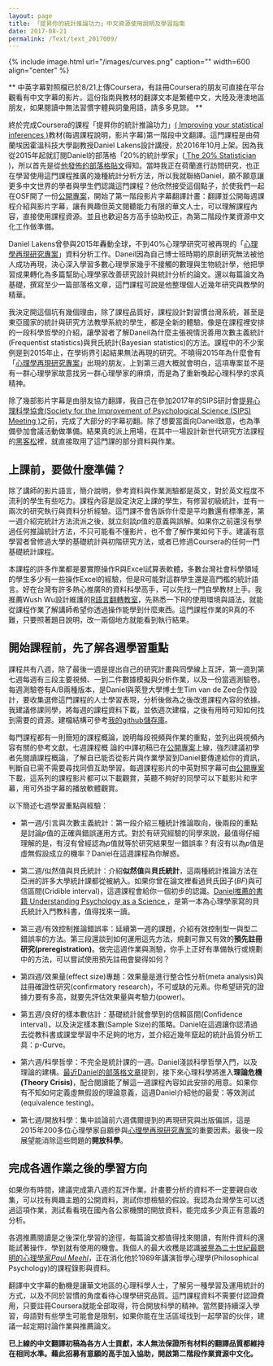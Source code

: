 ```yaml
---
layout: page
title: 「提昇你的統計推論功力」中文資源使用說明及學習指南
date: 2017-08-21
permalink: /Text/text_2017009/
---
```


{% include image.html url="/images/curves.png" caption="" width=600 align="center" %}

** 中英字幕對照檔已於8/21上傳Coursera，有註冊Coursera的朋友可直接在平台觀看有中文字幕的影片。這份指南與教材的翻譯文本是繁體中文，大陸及港澳地區朋友，如果閱讀中無法習慣字體與詞彙用語，請多多見諒。 **

終於完成Coursera的課程「提昇你的統計推論功力」[( Improving your statistical inferences )][1]教材(每週課程說明，影片字幕)第一階段中文翻譯。這門課程是由荷蘭埃因霍溫科技大學副教授Daniel Lakens設計講授，於2016年10月上架。因為我從2015年起就訂閱Daniel的部落格「20%的統計學家」([ The 20% Statistician ][2])，所以首先是從[他發佈的部落格貼文][3]得知。當時我正在荷蘭進行訪問研究，也正在學習使用這門課程推廣的幾種統計分析方法，所以我就聯絡Daniel，願不願意讓更多中文世界的學者與學生們認識這門課程？他欣然接受這個點子，於使我們一起在OSF開了一份[公開專案][4]，開始了第一階段影片字幕翻譯計畫：翻譯並公開每週課程介紹與影片字幕，讓有興趣但英文閱聽能力有限的華文人士，可以理解課程內容，直接使用課程資源。並且也歡迎各方高手協助校正，為第二階段作業資源中文化工作做準備。

Daniel Lakens曾參與2015年轟動全球，不到40%心理學研究可被再現的「[心理學再現研究專案][5]」資料分析工作。Daneil因為自己博士班時期的原創研究無法被他人成功再現，決心深入學習多數心理學家幾乎不接觸的數理與生物統計學，他把學習成果轉化為多篇幫助心理學家改善研究設計與統計分析的論文。還以每篇論文為基礎，撰寫至少一篇部落格文章，這門課程可說是他整理個人近幾年研究與教學的精華。

我決定開這個坑有幾個理由，除了課程品質好，課程設計對習慣台灣系統，甚至是東亞國家的統計與研究方法教學系統的學生，都是全新的體驗。像是在課程裡安排的一段科學哲學的介紹，讓學習者了解Daneil為什麼主張視情況善用次數主義統計(Frequentist  statistics)與貝氏統計(Bayesian statistics)的方法。課程中的不少案例是到2015年止，在學術界引起結果無法再現的研究。不曉得2015年為什麼會有「[心理學再現研究專案][5]」出現的朋友，上到第三週大概就會明白，這項專案並不是有一群心理學家故意找另一群心理學家的麻煩，而是為了重新喚起心理科學的求真精神。

除了幾部影片字幕是由朋友協力翻譯，我自己在參加2017年的SIPS研討會[提昇心理科學協會(Society for the Improvement of Psychological Science (SIPS) Meeting )][6]之前，完成了大部分的字幕初翻。除了想要當面向Daneil致意，也為準備參加會議活動做準備。結果真的派上用場，在其中一場設計新世代研究方法課程的[黑客松][7]裡，就直接取用了這門課的部分資料與作業。

## 上課前，要做什麼準備？
 
除了講師的影片語言，簡介說明，參考資料與作業測驗都是英文，對於英文程度不流利的學生有些吃力。課程內容是設定決定上課的學生，有修習初級統計，並有一兩次的研究執行與資料分析經驗。這門課不會告訴你什麼是平均數還有標準差，第一週介紹完統計方法流派之後，就立刻談*p*值的意義與誤解。如果你之前還沒有學過任何推論統計方法，不只可能看不懂影片，也不會了解作業如何下手。建議有意學習者曾修過大學的基礎統計與初階研究方法，或者已修過Coursera的任何一門基礎統計課程。

本課程的許多作業都是要實際操作R與Excel試算表軟體，多數台灣社會科學領域的學生多少有一些操作Excel的經驗，但是R可能對這群學生還是高門檻的統計語言。好在台灣有許多熱心推廣R的資料科學高手，可以先找一門自學教材上手。我推薦Wush Wu設計維護的[R語言翻轉教室][8]，先熟悉一下R的使用環境與語法，就能從課程作業了解講師希望你透過操作能學到什麼東西。這門課程作業的R真的不難，只要照著題目說明，改一兩個地方就能看到執行結果。
 
## 開始課程前，先了解各週學習重點

課程共有八週，除了最後一週是提出自己的研究計畫與同學線上互評，第一週到第七週每週有三段主要視頻、一到二件數據模擬與分析作業，以及一份當週測驗卷。每週測驗卷有A/B兩種版本，是Daniel與萊登大學博士生Tim van de Zee合作設計，要收集選修這門課程的人士學習表現，分析後做為之後改進課程內容的依據。我建議修課同學，將每週的課程資料下載，並依週次建檔，之後有用時可知如何找到需要的資源。建檔結構可參考[我的github儲存庫][9]。  

每門課程都有一則簡短的課程概論，說明每段視頻與作業的重點，並列出與視頻內容有關的參考文獻。七週課程概 論的中譯初稿已在[公開專案][4]上線，強烈建議初學者先閱讀課程概論，了解自已能否從影片與作業學習到Daniel要傳達給你的資訊，判斷自已需不需要尋找同儕互助學習。每週課程影片的中英對照字幕可由[公開專案][4]下載，這系列的課程影片都可以下載觀賞，英聽不夠好的同學可以下載影片和字幕，用可外掛字幕的播放軟體觀賞。

以下簡述七週學習重點與經驗：

- 第一週/引言與次數主義統計：第一段介紹三種統計推論取向，後兩段的重點是討論*p*值的正確與錯誤運用方式。對於有研究經驗的同學來說，最值得仔細理解的是，有沒有曾經認為*p*值就等於研究結果型一錯誤率？有沒有以為*p*值是虛無假設成立的機率？Daniel在這週課程為你解惑。

- 第二週/似然值與貝氏統計：介紹**似然值**與**貝氏統計**，這兩種統計推論方法在亞洲的許多大學統計課都從被納入。如果你曾在論文裡看過貝氏因子(*BF*)與可信區間(Cridible interval)，這週課程會給你一個初步的認識。[Daniel推薦的書籍 Understanding Psychology as a Science ][10]，是第一本為心理學家寫的貝氏統計入門教科書，值得找來一讀。

- 第三週/有效控制推論錯誤率：延續第一週的課題，介紹有效控制型一與型二錯誤率的方法。第三段還談到如何運用這先方法，規劃可靠又有效的**預先註冊研究(preregistration)**。做完這週作業與測驗，你手上正好有準備執行或規劃中的方法，可以嘗試使用預先註冊會變得如何？

- 第四週/效果量(effect size)專題：效果量是進行整合性分析(meta analysis)與註冊確證性研究(confirmatory research)，不可或缺的元素。你希望研究的證據力要有多高，就要先評估效果量與考驗力(power)。

- 第五週/良好的樣本數估計：基礎統計就會學到的信賴區間(Confidence interval)，以及決定樣本數(Sample Size)的策略。Daniel在這週讓你認清過去從教科書或課堂學習中不足夠的地方，並介紹近幾年竄起的統計品質分析工具：p-Curve。

- 第六週/科學哲學：不完全是統計課的一週。Daniel淺談科學哲學入門，以及理論的建構。[最近Daniel的部落格文章][11]提到，接下來心理科學將進入**理論危機(Theory Crisis)**，配合閱讀能了解這一週課程內容如此安排的用意。如果你有不知如何定義虛無假設的理論意義，這週Daniel介紹他的最愛：等效測試(equivalence testing)。

- 第七週/開放科學：集中談論前六週偶爾提到的再現研究與出版偏誤，這是2015年200多位心理學家自願參與[心理學再現研究專案][5]的重要因素。最後一段展望能消除這些問題的**開放科學**。

## 完成各週作業之後的學習方向
如果你有時間，建議完成第八週的互評作業。計畫要分析的資料不一定要親自收集，可以找有興趣主題的公開資料，測試你想檢驗的假設。我認為台灣學生可以透過這項作業，測試看看現在國內各公家機關的開放資料，能完成多少真正有意義的分析。  

各週推薦閱讀是之後深化學習的途徑，每篇論文都值得找來閱讀，有附件資料的還能試著操作，學到就有使用的機會。我個人的最大收穫是認識[被譽為二十世紀最聰明的心理學家*Paul Meehl*][12]，正在消化他於1989年講演哲學心理學(Philosophical Psychology)的課程錄影與資料。

翻譯中文字幕的動機是讓華文地區的心理科學人士，了解另一種學習及運用統計的方式，以及不同於習慣的角度看待心理學研究品質。這門課程資料不需要付認證費用，只要註冊Coursera就能全部取得，符合開放科學的精神。當然要持續深入學習，母語對有些學生可能會是限制，如果你能在生活區域找到一起學習的伙伴，建議一起定期討論作業與推薦論文。  

**已上線的中文翻譯初稿為各方人士貢獻，本人無法保證所有材料的翻譯品質都維持在相同水準。藉此招募有意願的高手加入協助，開啟第二階段作業資源中文化。**

[1]: https://www.coursera.org/learn/statistical-inferences/home/welcome

[2]: http://daniellakens.blogspot.tw/

[3]: http://daniellakens.blogspot.tw/2016/10/improving-your-statistical-inferences.html

[4]: https://osf.io/7b6k4/

[5]: http://science.sciencemag.org/content/349/6251/aac4716.full?ijkey=1xgFoCnpLswpk&keytype=ref&siteid=sci

[6]: http://improvingpsych.org/

[7]: https://osf.io/zbwr4/

[8]: http://datascienceandr.org/

[9]: https://github.com/SCgeeker/IST_course_data

[10]: http://www.lifesci.sussex.ac.uk/home/Zoltan_Dienes/inference/index.htm

[11]: http://daniellakens.blogspot.tw/2017/08/towards-more-collaborative-science-with.html

[12]: http://meehl.umn.edu/
